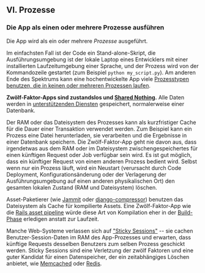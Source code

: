 ﻿## VI. Prozesse

### Die App als einen oder mehrere Prozesse ausführen

Die App wird als ein oder mehrere *Prozesse* ausgeführt.

Im einfachsten Fall ist der Code ein Stand-alone-Skript, die Ausführungsumgebung ist der lokale Laptop eines Entwicklers mit einer installierten Laufzeitumgebung einer Sprache, und der Prozess wird von der Kommandozeile gestartet (zum Beispiel `python my_script.py`). Am anderen Ende des Spektrums kann eine hochentwickelte App viele [Prozesstypen benutzen, die in keinen oder mehreren Prozessen laufen](./concurrency).

**Zwölf-Faktor-Apps sind zustandslos und [Shared Nothing](https://de.wikipedia.org/wiki/Shared_Nothing_Architecture).**  Alle Daten werden in [unterstützenden Diensten](./backing-services) gespeichert, normalerweise einer Datenbank.

Der RAM oder das Dateisystem des Prozesses kann als kurzfristiger Cache für die Dauer einer Transaktion verwendet werden. Zum Beispiel kann ein Prozess eine Datei herunterladen, sie verarbeiten und die Ergebnisse in einer Datenbank speichern. Die Zwölf-Faktor-App geht nie davon aus, dass irgendetwas aus dem RAM oder im Dateisystem zwischengespeichertes für einen künftigen Request oder Job verfügbar sein wird. Es ist gut möglich, dass ein künftiger Request von einem anderen Prozess bedient wird. Selbst wenn nur ein Prozess läuft, wird ein Neustart (verursacht durch Code Deployment, Konfigurationsänderung oder der Verlagerung der Ausführungsumgebung auf einen anderen physikalischen Ort) den gesamten lokalen Zustand (RAM und Dateisystem) löschen.

Asset-Paketierer (wie [Jammit](http://documentcloud.github.com/jammit/) oder [django-compressor](http://django-compressor.readthedocs.org/)) benutzen das Dateisystem als Cache für kompilierte Assets. Eine Zwölf-Faktor-App wie die [Rails asset pipeline](http://guides.rubyonrails.org/asset_pipeline.html) würde diese Art von Kompilation eher in der [Build-Phase](./build-release-run) erledigen anstatt zur Laufzeit.

Manche Web-Systeme verlassen sich auf ["Sticky Sessions"](http://en.wikipedia.org/wiki/Load_balancing_%28computing%29#Persistence) -- sie cachen Benutzer-Session-Daten im RAM des App-Prozesses und erwarten, dass künftige Requests desselben Benutzers zum selben Prozess geschickt werden. Sticky Sessions sind eine Verletzung der zwölf Faktoren und eine guter Kandidat für einen Datenspeicher, der ein zeitabhängiges Löschen anbietet, wie [Memcached](http://memcached.org/) oder [Redis](http://redis.io/).
